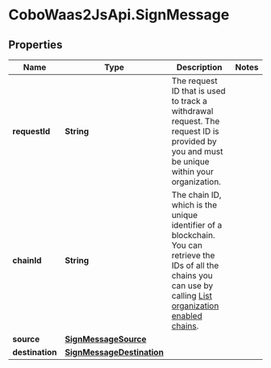 # CoboWaas2JsApi.SignMessage

## Properties

Name | Type | Description | Notes
------------ | ------------- | ------------- | -------------
**requestId** | **String** | The request ID that is used to track a withdrawal request. The request ID is provided by you and must be unique within your organization. | 
**chainId** | **String** | The chain ID, which is the unique identifier of a blockchain. You can retrieve the IDs of all the chains you can use by calling [List organization enabled chains](/v2/api-references/wallets/list-organization-enabled-chains). | 
**source** | [**SignMessageSource**](SignMessageSource.md) |  | 
**destination** | [**SignMessageDestination**](SignMessageDestination.md) |  | 



